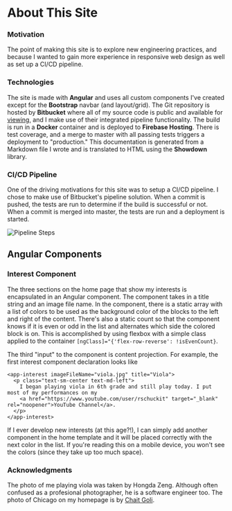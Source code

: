 # About This Site

### Motivation  
The point of making this site is to explore new engineering practices, and because I wanted to gain more experience in responsive web design as well as set up a CI/CD pipeline.   
  
### Technologies  
The site is made with **Angular** and uses all custom components I've created except for the **Bootstrap** navbar (and layout/grid). 
The Git repository is hosted by **Bitbucket** where all of my source code is public and available for [viewing](https://bitbucket.org/rschuckit), 
and I make use of their integrated pipeline functionality. The build is run in a **Docker** container and is deployed to **Firebase Hosting**. 
There is test coverage, and a merge to master with all passing tests triggers a deployment to "production." 
This documentation is generated from a Markdown file I wrote and is translated to HTML using the **Showdown** library. 

### CI/CD Pipeline 
One of the driving motivations for this site was to setup a CI/CD pipeline. I chose to make use of Bitbucket's pipeline solution. 
When a commit is pushed, the tests are run to determine if the build is successful or not. When a commit is merged into master, the tests are run and a deployment is started. 

![Pipeline Steps](https://i.imgur.com/iDiwe2s.png)

## Angular Components

### Interest Component
The three sections on the home page that show my interests is encapsulated in an Angular component.
The component takes in a title string and an image file name. In the component, there is a static
array with a list of colors to be used as the background color of the blocks to the left and 
right of the content. There's also a static count so that the component knows if it is even
or odd in the list and alternates which side the colored block is on. This is accomplished by 
using flexbox with a simple class applied to the container `[ngClass]="{'flex-row-reverse': !isEvenCount}`.

The third "input" to the component is content projection. For example, the first interest
component declaration looks like 
```
<app-interest imageFileName="viola.jpg" title="Viola">
  <p class="text-sm-center text-md-left">
    I began playing viola in 6th grade and still play today. I put most of my performances on my
    <a href="https://www.youtube.com/user/rschuckit" target="_blank" rel="noopener">YouTube Channel</a>.
  </p>
</app-interest>
```

If I ever develop new interests (at this age?!), I can simply add another component in the home 
template and it will be placed correctly with the next color in the list. If you're reading this
on a mobile device, you won't see the colors (since they take up too much space). 

### Acknowledgments 
The photo of me playing viola was taken by Hongda Zeng. Although often confused as a profesional
photographer, he is a software engineer too. 
The photo of Chicago on my homepage is by [Chait Goli](https://www.pexels.com/photo/aerial-shot-of-buildings-1823680/).
